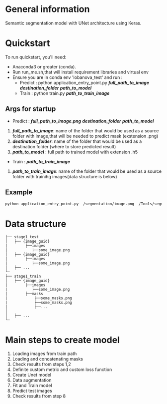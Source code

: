 # **General information**
Semantic segmentation model with UNet architecture using Keras.


# **Quickstart**
  To run quickstart, you'll need:
  * Anaconda3 or greater (conda).
  * Run run_me.sh,that will install requirement libraries and virtual env
  * Ensure you are in conda env 'lobanova_test' and run :   
    - Predict :
      python application_entry_point.py   ***full_path_to_image*** ***destination_folder*** ***path_to_model***
    - Train :
      python train.py ***path_to_train_image***
      
  ## **Args for startup**   
   * Predict :
  ***full_path_to_image.png*** ***destination_folder*** ***path_to_model***
  
   1. ***full_path_to_image***: name of the folder that would be used as a source folder with image,that will be needed to predict mask     (exstension  .png)
   2. ***destination_folder***: name of the folder that would be used as a destination folder (where to store predicted result)
   3. ***path_to_model***  : full path to trained model with extension  .h5
   
   * Train :
  ***path_to_train_image*** 
  
   1. ***path_to_train_image***: name of the folder that would be used as a source folder with trainihg images(data structure is below)
     
  ## **Example** 
  ```sh
  python application_entry_point.py  /segmentation/image.png  /Tools/segmentation  /segmentation/segmentation_model.h5
   ``` 
      
# **Data structure**
    ├── stage1_test                   
    │   ├── {image_guid}
    |        ├──images
    |           ├──some_image.png   
    │   ├── {image_guid}
    |        ├──images
    |           ├──some_image.png   
    │   ├── ...        
    └─
    ├── stage1_train                  
    │   ├── {image_guid}
    |        ├──images
    |           ├──some_image.png 
    |        ├──masks
    |            ├──some_masks.png
    |            ├──some_masks.png
    |            ├──...
    │    
    │   ├── ...        
    └─
   

  # **Main steps to create model**
  1. Loading images from train path
  2. Loading and concatenating masks
  3. Check results from steps 1,2
  4. Definite custom metric and custom loss function
  5. Create Unet model 
  6. Data augmentation
  7. Fit and Train model
  8. Predict test images 
  9. Check results from step 8
  
